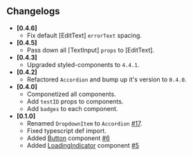 ## Changelogs

- **[0.4.6]**
  - Fix default [EditText] `errorText` spacing.
- **[0.4.5]**
  - Pass down all [TextInput] `props` to [EditText].
- **[0.4.3]**
  - Upgraded styled-components to `4.4.1`.
- **[0.4.2]**
  - Refactored `Accordion` and bump up it's version to `0.4.0`.
- **[0.4.0]**
  - Componetized all components.
  - Add `testID` props to components.
  - Add `badges` to each component.
- **[0.1.0]**
  - Renamed `DropdownItem` to `Accordion` [#17](https://github.com/dooboolab/dooboo-ui-native/pull/17).
  - Fixed typescript def import.
  - Added [Button](https://github.com/dooboolab/dooboo-ui-native/tree/master/src/components/shared/Button) component [#6](https://github.com/dooboolab/dooboo-ui-native/pull/6)
  - Added [LoadingIndicator](https://github.com/dooboolab/dooboo-ui-native/tree/master/src/components/shared/LoadingIndicator) component [#5](https://github.com/dooboolab/dooboo-ui-native/pull/5)
